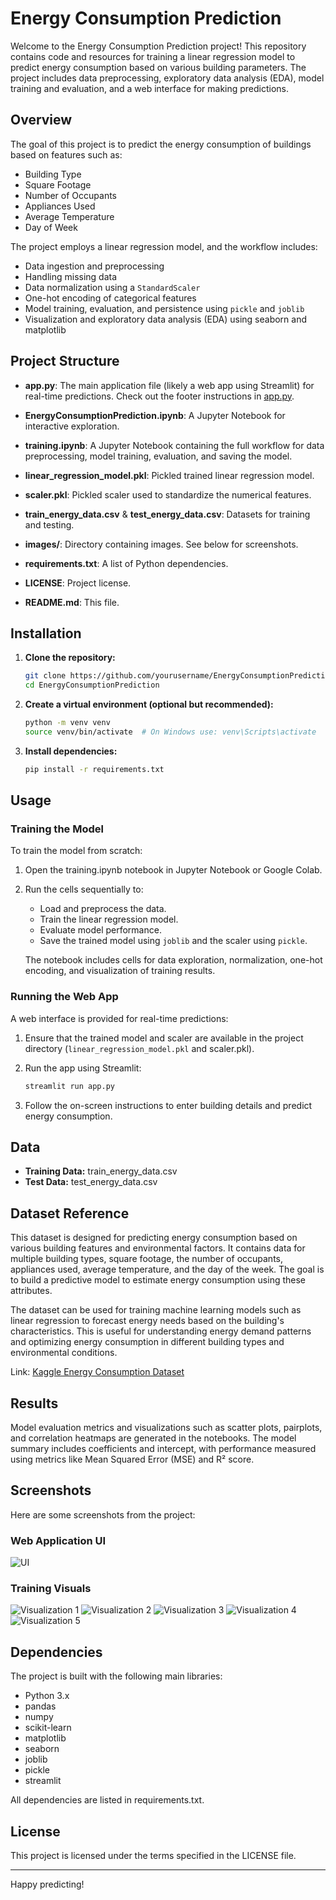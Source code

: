 # Energy Consumption Prediction

Welcome to the Energy Consumption Prediction project! This repository contains code and resources for training a linear regression model to predict energy consumption based on various building parameters. The project includes data preprocessing, exploratory data analysis (EDA), model training and evaluation, and a web interface for making predictions.

## Overview

The goal of this project is to predict the energy consumption of buildings based on features such as:
- Building Type
- Square Footage
- Number of Occupants
- Appliances Used
- Average Temperature
- Day of Week

The project employs a linear regression model, and the workflow includes:
- Data ingestion and preprocessing
- Handling missing data
- Data normalization using a `StandardScaler`
- One-hot encoding of categorical features
- Model training, evaluation, and persistence using `pickle` and `joblib`
- Visualization and exploratory data analysis (EDA) using seaborn and matplotlib

## Project Structure

- **app.py**: The main application file (likely a web app using Streamlit) for real-time predictions. Check out the footer instructions in [app.py](app.py).
- **EnergyConsumptionPrediction.ipynb**: A Jupyter Notebook for interactive exploration.
- **training.ipynb**: A Jupyter Notebook containing the full workflow for data preprocessing, model training, evaluation, and saving the model.
- **linear_regression_model.pkl**: Pickled trained linear regression model.
- **scaler.pkl**: Pickled scaler used to standardize the numerical features.
- **train_energy_data.csv** & **test_energy_data.csv**: Datasets for training and testing.
- **images/**: Directory containing images. See below for screenshots.

- **requirements.txt**: A list of Python dependencies.
- **LICENSE**: Project license.
- **README.md**: This file.

## Installation

1. **Clone the repository:**

   ```sh
   git clone https://github.com/yourusername/EnergyConsumptionPrediction.git
   cd EnergyConsumptionPrediction
   ```

2. **Create a virtual environment (optional but recommended):**

   ```sh
   python -m venv venv
   source venv/bin/activate  # On Windows use: venv\Scripts\activate
   ```

3. **Install dependencies:**

   ```sh
   pip install -r requirements.txt
   ```

## Usage

### Training the Model

To train the model from scratch:

1. Open the training.ipynb notebook in Jupyter Notebook or Google Colab.
2. Run the cells sequentially to:
   - Load and preprocess the data.
   - Train the linear regression model.
   - Evaluate model performance.
   - Save the trained model using `joblib` and the scaler using `pickle`.

   The notebook includes cells for data exploration, normalization, one-hot encoding, and visualization of training results.

### Running the Web App

A web interface is provided for real-time predictions:

1. Ensure that the trained model and scaler are available in the project directory (`linear_regression_model.pkl` and scaler.pkl).
2. Run the app using Streamlit:

   ```sh
   streamlit run app.py
   ```

3. Follow the on-screen instructions to enter building details and predict energy consumption.

## Data

- **Training Data:** train_energy_data.csv
- **Test Data:** test_energy_data.csv

## Dataset Reference

This dataset is designed for predicting energy consumption based on various building features and environmental factors. It contains data for multiple building types, square footage, the number of occupants, appliances used, average temperature, and the day of the week. The goal is to build a predictive model to estimate energy consumption using these attributes. 

The dataset can be used for training machine learning models such as linear regression to forecast energy needs based on the building's characteristics. This is useful for understanding energy demand patterns and optimizing energy consumption in different building types and environmental conditions.

Link: [Kaggle Energy Consumption Dataset](https://www.kaggle.com/datasets/govindaramsriram/energy-consumption-dataset-linear-regression?select=train_energy_data.csv)

## Results

Model evaluation metrics and visualizations such as scatter plots, pairplots, and correlation heatmaps are generated in the notebooks. The model summary includes coefficients and intercept, with performance measured using metrics like Mean Squared Error (MSE) and R² score.

## Screenshots

Here are some screenshots from the project:

### Web Application UI

![UI](images/UI.png)

### Training Visuals

![Visualization 1](images/download.png)
![Visualization 2](images/download%20(1).png)
![Visualization 3](images/download%20(2).png)
![Visualization 4](images/download%20(3).png)
![Visualization 5](images/download%20(4).png)

## Dependencies

The project is built with the following main libraries:

- Python 3.x
- pandas
- numpy
- scikit-learn
- matplotlib
- seaborn
- joblib
- pickle
- streamlit

All dependencies are listed in requirements.txt.

## License

This project is licensed under the terms specified in the LICENSE file.

---

Happy predicting!
````
